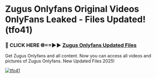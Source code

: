 # Zugus Onlyfans Original Videos 0nlyFans Leaked - Files Updated! (tfo41)

<h3>🔴 CLICK HERE 🌐==►► <a href="https://tinyurl.com/2m67pmp6" rel="nofollow">Zugus Onlyfans Updated Files</a></h3>

Get Zugus Onlyfans and all content. Now you can access all videos and pictures of Zugus Onlyfans. New Updated Files 2025!

[![tfo41](https://i.imgur.com/H4QAA4z.gif)](https://tinyurl.com/2m67pmp6)